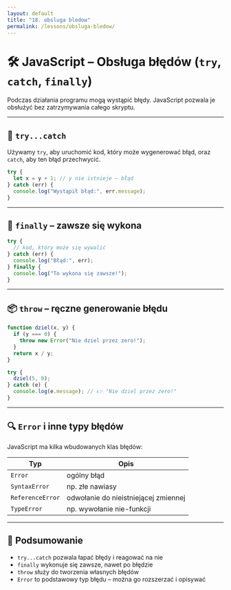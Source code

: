 ```yaml
---
layout: default
title: "18. obsluga bledow"
permalink: /lessons/obsluga-bledow/
---
```


# 🛠️ JavaScript – Obsługa błędów (`try`, `catch`, `finally`)

Podczas działania programu mogą wystąpić błędy. JavaScript pozwala je obsłużyć bez zatrzymywania całego skryptu.

---

## 🔹 `try...catch`

Używamy `try`, aby uruchomić kod, który może wygenerować błąd, oraz `catch`, aby ten błąd przechwycić.

```js
try {
  let x = y + 1; // y nie istnieje – błąd
} catch (err) {
  console.log("Wystąpił błąd:", err.message);
}
```

---

## 🔹 `finally` – zawsze się wykona

```js
try {
  // kod, który może się wywalić
} catch (err) {
  console.log("Błąd:", err);
} finally {
  console.log("To wykona się zawsze!");
}
```

---

## 📦 `throw` – ręczne generowanie błędu

```js
function dziel(x, y) {
  if (y === 0) {
    throw new Error("Nie dziel przez zero!");
  }
  return x / y;
}

try {
  dziel(5, 0);
} catch (e) {
  console.log(e.message); // 👉 "Nie dziel przez zero!"
}
```

---

## 🔍 `Error` i inne typy błędów

JavaScript ma kilka wbudowanych klas błędów:

| Typ             | Opis                         |
|------------------|------------------------------|
| `Error`          | ogólny błąd                  |
| `SyntaxError`    | np. złe nawiasy              |
| `ReferenceError` | odwołanie do nieistniejącej zmiennej |
| `TypeError`      | np. wywołanie nie-funkcji    |

---

## 🧠 Podsumowanie

- `try...catch` pozwala łapać błędy i reagować na nie
- `finally` wykonuje się zawsze, nawet po błędzie
- `throw` służy do tworzenia własnych błędów
- `Error` to podstawowy typ błędu – można go rozszerzać i opisywać

